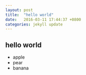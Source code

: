 ```yaml
---
layout: post
title:  "hello world"
date:   2016-03-11 17:44:37 +0800
categories: jekyll update
---
```



## hello world

* apple
* pear
* banana
